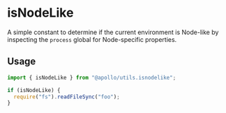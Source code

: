 # isNodeLike

A simple constant to determine if the current environment is Node-like by
inspecting the `process` global for Node-specific properties.

## Usage

```ts
import { isNodeLike } from "@apollo/utils.isnodelike";

if (isNodeLike) {
  require("fs").readFileSync("foo");
}
```
